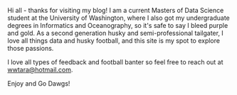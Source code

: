 Hi all - thanks for visiting my blog! I am a current Masters of
Data Science student at the University of Washington, where I also got my
undergraduate degrees in Informatics and Oceanography, so it's safe to say I bleed
purple and gold. As a second generation husky and semi-professional tailgater,
I love all things data and husky football, and this site is my spot to explore those
passions.  

I love all types of feedback and football banter so feel free to reach out at
wwtara@hotmail.com.

Enjoy and Go Dawgs!